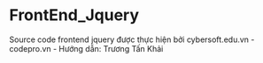# FrontEnd_Jquery
Source code frontend jquery được thực hiện bởi cybersoft.edu.vn - codepro.vn - Hướng dẫn: Trương Tấn Khải
